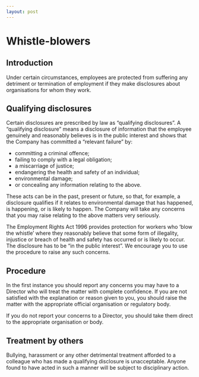 ```yaml
---
layout: post
---
```


# Whistle-blowers 

## Introduction 

Under certain circumstances, employees are protected from suffering any detriment or termination of employment if they make disclosures about organisations for whom they work. 

## Qualifying disclosures 

Certain disclosures are prescribed by law as “qualifying disclosures”. A “qualifying disclosure” means a disclosure of information that the employee genuinely and reasonably believes is in the public interest and shows that the Company has committed a “relevant failure” by: 

- committing a criminal offence; 
- failing to comply with a legal obligation; 
- a miscarriage of justice; 
- endangering the health and safety of an individual; 
- environmental damage; 
- or concealing any information relating to the above. 

These acts can be in the past, present or future, so that, for example, a disclosure qualifies if it relates to environmental damage that has happened, is happening, or is likely to happen. The Company will take any concerns that you may raise relating to the above matters very seriously. 

The Employment Rights Act 1996 provides protection for workers who ‘blow the whistle’ where they reasonably believe that some form of illegality, injustice or breach of health and safety has occurred or is likely to occur. The disclosure has to be “in the public interest”. We encourage you to use the procedure to raise any such concerns. 

## Procedure 

In the first instance you should report any concerns you may have to a Director who will treat the matter with complete confidence. If you are not satisfied with the explanation or reason given to you, you should raise the matter with the appropriate official organisation or regulatory body. 

If you do not report your concerns to a Director, you should take them direct to the appropriate organisation or body. 

## Treatment by others 

Bullying, harassment or any other detrimental treatment afforded to a colleague who has made a qualifying disclosure is unacceptable. Anyone found to have acted in such a manner will be subject to disciplinary action. 
